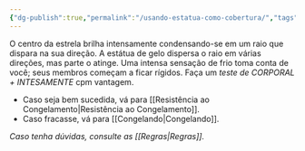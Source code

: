 ```yaml
---
{"dg-publish":true,"permalink":"/usando-estatua-como-cobertura/","tags":["RPG/livro-jogo/Aasthar/story-points"],"created":"2024-12-26T18:49:07.593-05:00","updated":"2025-01-08T16:14:25.683-05:00"}
---
```



O centro da estrela brilha intensamente condensando-se em um raio que dispara na sua direção. A estátua de gelo dispersa o raio em várias direções, mas parte o atinge. Uma intensa sensação de frio toma conta de você; seus membros começam a ficar rígidos. Faça um *teste de CORPORAL + INTESAMENTE* cpm vantagem.

- Caso seja bem sucedida, vá para [[Resistência ao Congelamento\|Resistência ao Congelamento]].
- Caso fracasse, vá para [[Congelando\|Congelando]].

*Caso tenha dúvidas, consulte as [[Regras\|Regras]].*

